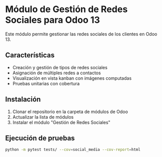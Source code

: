 # Módulo de Gestión de Redes Sociales para Odoo 13

Este módulo permite gestionar las redes sociales de los clientes en Odoo 13.

## Características
- Creación y gestión de tipos de redes sociales
- Asignación de múltiples redes a contactos
- Visualización en vista kanban con imágenes computadas
- Pruebas unitarias con cobertura

## Instalación
1. Clonar el repositorio en la carpeta de módulos de Odoo
2. Actualizar la lista de módulos
3. Instalar el módulo "Gestión de Redes Sociales"

## Ejecución de pruebas
```bash
python -m pytest tests/ --cov=social_media --cov-report=html